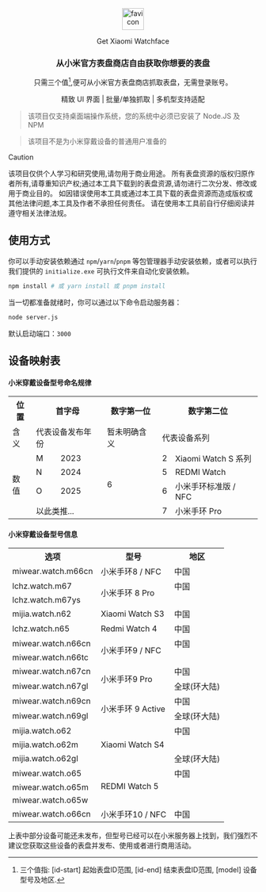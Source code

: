 <div align="center">

<img src="https://github.com/user-attachments/assets/a32b5641-602f-4bc3-8d14-856e27a1abd5" alt="favicon" height="44">

Get Xiaomi Watchface

### 从小米官方表盘商店自由获取你想要的表盘

只需三个值[^1],便可从小米官方表盘商店抓取表盘，无需登录账号。

精致 UI 界面 | 批量/单独抓取 | 多机型支持适配

[^1]: 三个值指: [id-start] 起始表盘ID范围, [id-end] 结束表盘ID范围, [model] 设备型号及地区.

</div>

> 该项目仅支持桌面端操作系统，您的系统中必须已安装了 Node.JS 及 NPM

> 该项目不是为小米穿戴设备的普通用户准备的

> [!CAUTION]
> 该项目仅供个人学习和研究使用,请勿用于商业用途。
> 所有表盘资源的版权归原作者所有,请尊重知识产权;通过本工具下载到的表盘资源,请勿进行二次分发、修改或用于商业目的。
> 如因错误使用本工具或通过本工具下载的表盘资源而造成版权或其他法律问题,本工具及作者不承担任何责任。
> 请在使用本工具前自行仔细阅读并遵守相关法律法规。

## 使用方式
你可以手动安装依赖通过 `npm`/`yarn`/`pnpm` 等包管理器手动安装依赖，或者可以执行我们提供的 `initialize.exe` 可执行文件来自动化安装依赖。
```bash
npm install # 或 yarn install 或 pnpm install
```
当一切都准备就绪时，你可以通过以下命令启动服务器：
```bash
node server.js
```
默认启动端口：`3000`

## 设备映射表
#### 小米穿戴设备型号命名规律

<table>
  <tr>
    <th>位置</th>
    <th colspan="2">首字母</th>
    <th>数字第一位</th>
    <th colspan="2">数字第二位</th>
  </tr>
  <tr>
    <td>含义</td>
    <td colspan="2">代表设备发布年份</td>
    <td>暂未明确含义</td>
    <td colspan="2">代表设备系列</td>
  </tr>
  <tr>
    <td rowspan="4">数值</td>
    <td>M</td>
    <td>2023</td>
    <td rowspan="4">6</td>
    <td>2</td>
    <td>Xiaomi Watch S 系列</td>
  </tr>
  <tr>
    <td>N</td>
    <td>2024</td>
    <td>5</td>
    <td>REDMI Watch</td>
  </tr>
  <tr>
    <td>O</td>
    <td>2025</td>
    <td>6</td>
    <td>小米手环标准版 / NFC</td>
  </tr>
  <tr>
    <td colspan="2">以此类推...</td>
    <td>7</td>
    <td>小米手环 Pro</td>
  </tr>
</table>

#### 小米穿戴设备型号信息

<table>
  <tr>
    <th>选项</th>
    <th>型号</th>
    <th>地区</th>
  </tr>
  <tr>
    <td>miwear.watch.m66cn</td>
    <td>小米手环8 / NFC</td>
    <td>中国</td>
  </tr>
  <tr>
    <td>lchz.watch.m67</td>
    <td rowspan="2">小米手环 8 Pro</td>
    <td>中国</td>
  </tr>
  <tr>
    <td>lchz.watch.m67ys</td>
    <td></td>
  </tr>
  <tr>
    <td>mijia.watch.n62</td>
    <td>Xiaomi Watch S3</td>
    <td>中国</td>
  </tr>
  <tr>
    <td>lchz.watch.n65</td>
    <td>Redmi Watch 4</td>
    <td>中国</td>
  </tr>
  <tr>
    <td>miwear.watch.n66cn</td>
    <td rowspan="2">小米手环9 / NFC</td>
    <td>中国</td>
  </tr>
  <tr>
    <td>miwear.watch.n66tc</td>
    <td></td>
  </tr>
  <tr>
    <td>miwear.watch.n67cn</td>
    <td rowspan="2">小米手环9 Pro</td>
    <td>中国</td>
  </tr>
  <tr>
    <td>miwear.watch.n67gl</td>
    <td>全球(环大陆)</td>
  </tr>
  <tr>
    <td>miwear.watch.n69cn</td>
    <td rowspan="2">小米手环 9 Active</td>
    <td>中国</td>
  </tr>
  <tr>
    <td>miwear.watch.n69gl</td>
    <td>全球(环大陆)</td>
  </tr>
  <tr>
    <td>mijia.watch.o62</td>
    <td rowspan="3">Xiaomi Watch S4</td>
    <td>中国</td>
  </tr>
  <tr>
    <td>mijia.watch.o62m</td>
    <td></td>
  </tr>
  <tr>
    <td>mijia.watch.o62gl</td>
    <td>全球(环大陆)</td>
  </tr>
  <tr>
    <td>miwear.watch.o65</td>
    <td rowspan="3">REDMI Watch 5</td>
    <td>中国</td>
  </tr>
  <tr>
    <td>miwear.watch.o65m</td>
    <td></td>
  </tr>
  <tr>
    <td>miwear.watch.o65w</td>
    <td></td>
  </tr>
  <tr>
    <td>miwear.watch.o66cn</td>
    <td>小米手环10 / NFC</td>
    <td>中国</td>
  </tr>
</table>

上表中部分设备可能还未发布，但型号已经可以在小米服务器上找到，我们强烈不建议您获取这些设备的表盘并发布、使用或者进行商用活动。
